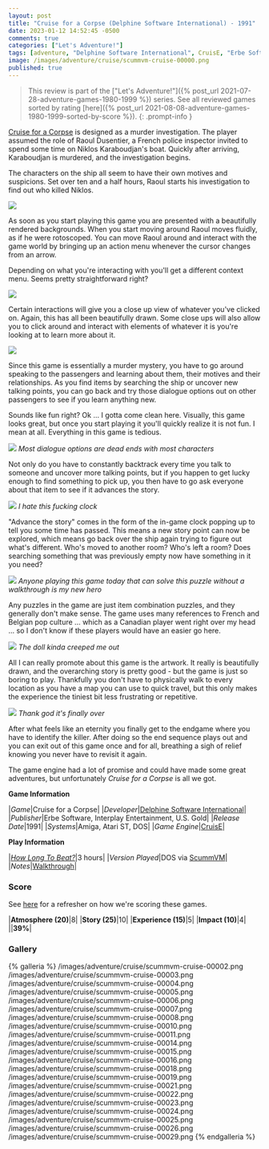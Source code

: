 ```yaml
---
layout: post
title: "Cruise for a Corpse (Delphine Software International) - 1991"
date: 2023-01-12 14:52:45 -0500
comments: true
categories: ["Let's Adventure!"]
tags: [adventure, "Delphine Software International", CruisE, "Erbe Software", "Interplay Entertainment", "U.S. Gold"]
image: /images/adventure/cruise/scummvm-cruise-00000.png
published: true
---
```

> This review is part of the ["Let's Adventure!"]({% post_url 2021-07-28-adventure-games-1980-1999 %}) series. See all reviewed games sorted by rating [here]({% post_url 2021-08-08-adventure-games-1980-1999-sorted-by-score %}).
{: .prompt-info }

[Cruise for a Corpse](https://en.wikipedia.org/wiki/Cruise_for_a_Corpse) is designed as a murder investigation. The player assumed the role of Raoul Dusentier, a French police inspector invited to spend some time on Niklos Karaboudjan's boat. Quickly after arriving, Karaboudjan is murdered, and the investigation begins.

The characters on the ship all seem to have their own motives and suspicions. Set over ten and a half hours, Raoul starts his investigation to find out who killed Niklos.

![](/images/adventure/cruise/scummvm-cruise-00001.png)

As soon as you start playing this game you are presented with a beautifully rendered backgrounds. When you start moving around Raoul moves fluidly, as if he were rotoscoped. You can move Raoul around and interact with the game world by bringing up an action menu whenever the cursor changes from an arrow.

Depending on what you're interacting with you'll get a different context menu. Seems pretty straightforward right?

![](/images/adventure/cruise/scummvm-cruise-00009.png)

Certain interactions will give you a close up view of whatever you've clicked on. Again, this has all been beautifully drawn. Some close ups will also allow you to click around and interact with elements of whatever it is you're looking at to learn more about it.

![](/images/adventure/cruise/scummvm-cruise-00013.png)

Since this game is essentially a murder mystery, you have to go around speaking to the passengers and learning about them, their motives and their relationships. As you find items by searching the ship or uncover new talking points, you can go back and try those dialogue options out on other passengers to see if you learn anything new.

Sounds like fun right? Ok ... I gotta come clean here. Visually, this game looks great, but once you start playing it you'll quickly realize it is not fun. I mean at all. Everything in this game is tedious.

![](/images/adventure/cruise/scummvm-cruise-00028.png)
_Most dialogue options are dead ends with most characters_

Not only do you have to constantly backtrack every time you talk to someone and uncover more talking points, but if you happen to get lucky enough to find something to pick up, you then have to go ask everyone about that item to see if it advances the story.

![](/images/adventure/cruise/scummvm-cruise-00012.png)
_I hate this fucking clock_

"Advance the story" comes in the form of the in-game clock popping up to tell you some time has passed. This means a new story point can now be explored, which means go back over the ship again trying to figure out what's different. Who's moved to another room? Who's left a room? Does searching something that was previously empty now have something in it you need?

![](/images/adventure/cruise/scummvm-cruise-00020.png)
_Anyone playing this game today that can solve this puzzle without a walkthrough is my new hero_

Any puzzles in the game are just item combination puzzles, and they generally don't make sense. The game uses many references to French and Belgian pop culture ... which as a Canadian player went right over my head ... so I don't know if these players would have an easier go here.

![](/images/adventure/cruise/scummvm-cruise-00027.png)
_The doll kinda creeped me out_

All I can really promote about this game is the artwork. It really is beautifully drawn, and the overarching story is pretty good - but the game is just so boring to play. Thankfully you don't have to physically walk to every location as you have a map you can use to quick travel, but this only makes the experience the tiniest bit less frustrating or repetitive.

![](/images/adventure/cruise/scummvm-cruise-00030.png)
_Thank god it's finally over_

After what feels like an eternity you finally get to the endgame where you have to identify the killer. After doing so the end sequence plays out and you can exit out of this game once and for all, breathing a sigh of relief knowing you never have to revisit it again.

The game engine had a lot of promise and could have made some great adventures, but unfortunately _Cruise for a Corpse_ is all we got.

**Game Information**

|*Game*|Cruise for a Corpse|
|*Developer*|[Delphine Software International](https://en.wikipedia.org/wiki/Delphine_Software_International)|
|*Publisher*|Erbe Software, Interplay Entertainment, U.S. Gold|
|*Release Date*|1991|
|*Systems*|Amiga, Atari ST, DOS|
|*Game Engine*|[CruisE](https://wiki.scummvm.org/index.php?title=CruisE)|

**Play Information**

|*[How Long To Beat?](https://howlongtobeat.com/game/2055)*|3 hours|
|*Version Played*|DOS via [ScummVM](https://www.scummvm.org/)|
|*Notes*|[Walkthrough](https://adventuregamers.com/walkthrough/full/cruise-for-a-corpse)|

### Score

See [here](https://www.alexbevi.com/blog/2021/07/28/adventure-games-1980-1999/#scoring) for a refresher on how we're scoring these games.

|**Atmosphere (20)**|8|
|**Story (25)**|10|
|**Experience (15)**|5|
|**Impact (10)**|4|
||**39%**|

### Gallery

{% galleria %}
/images/adventure/cruise/scummvm-cruise-00002.png
/images/adventure/cruise/scummvm-cruise-00003.png
/images/adventure/cruise/scummvm-cruise-00004.png
/images/adventure/cruise/scummvm-cruise-00005.png
/images/adventure/cruise/scummvm-cruise-00006.png
/images/adventure/cruise/scummvm-cruise-00007.png
/images/adventure/cruise/scummvm-cruise-00008.png
/images/adventure/cruise/scummvm-cruise-00010.png
/images/adventure/cruise/scummvm-cruise-00011.png
/images/adventure/cruise/scummvm-cruise-00014.png
/images/adventure/cruise/scummvm-cruise-00015.png
/images/adventure/cruise/scummvm-cruise-00016.png
/images/adventure/cruise/scummvm-cruise-00018.png
/images/adventure/cruise/scummvm-cruise-00019.png
/images/adventure/cruise/scummvm-cruise-00021.png
/images/adventure/cruise/scummvm-cruise-00022.png
/images/adventure/cruise/scummvm-cruise-00023.png
/images/adventure/cruise/scummvm-cruise-00024.png
/images/adventure/cruise/scummvm-cruise-00025.png
/images/adventure/cruise/scummvm-cruise-00026.png
/images/adventure/cruise/scummvm-cruise-00029.png
{% endgalleria %}